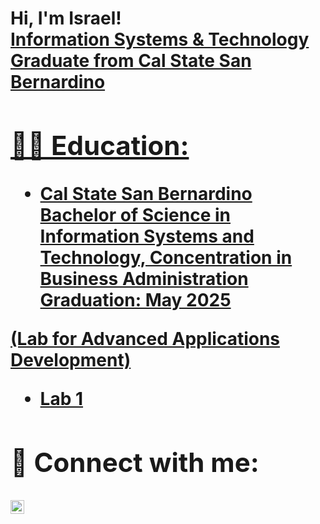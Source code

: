 <h1>Hi, I'm Israel! <br/><a href="https://github.com/israelbustos7"> Information Systems & Technology Graduate from Cal State San Bernardino</a> <a href="https://www.linkedin.com/in/israel-bustos7/">

<h2>👨‍💻 Education:</h2>

- <b>Cal State San Bernardino 
Bachelor of Science in Information Systems and Technology, Concentration in Business 
Administration 
Graduation: May 2025<b>

<b> (Lab for Advanced Applications Development)</b>
  - [Lab 1](https://github.com/israelbustos7/Lab-1-Writing-Codes/blob/main/untitled8.py)
<h2> 🤳 Connect with me:</h2>

[<img align="left" alt="IsraelBustos7 | LinkedIn" width="22px" src="https://cdn.jsdelivr.net/npm/simple-icons@v3/icons/linkedin.svg" />][linkedin]



[linkedin]: https://linkedin.com/in/israel-bustos7



